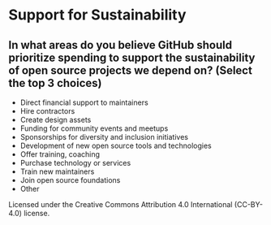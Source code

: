 # Support for Sustainability

## In what areas do you believe GitHub should prioritize spending to support the sustainability of open source projects we depend on? (Select the top 3 choices)

- Direct financial support to maintainers
- Hire contractors
- Create design assets
- Funding for community events and meetups
- Sponsorships for diversity and inclusion initiatives
- Development of new open source tools and technologies
- Offer training, coaching
- Purchase technology or services
- Train new maintainers
- Join open source foundations
- Other

Licensed under the Creative Commons Attribution 4.0 International (CC-BY-4.0) license.

